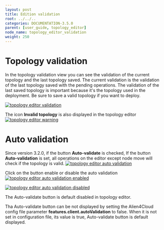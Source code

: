 ```yaml
---
layout: post
title: Edition validation
root: ../../..
categories: DOCUMENTATION-3.5.0
parent: [user_guide, topology_editor]
node_name: topology_editor_validation
weight: 250
---
```


# Topology validation

In the topology validation  view you can see the validation of the current topology and the last topology saved.
The current validation is the validation of the last topology saved with the pending operations.
The validation of the last saved topology is important because it's the topology used in the deployment.
Be sure to save a valid topology if you want to deploy.

[![topology editor validation](../../images/3.4.0/user_guide/topology_editor/topology_editor_validation.png)](../../images/3.4.0/user_guide/topology_editor/topology_editor_validation.png)


The icon **Invalid topology** is also displayed in the topology editor
[![topology editor warning](../../images/3.4.0/user_guide/topology_editor/topology_editor_validation_icon.png)](../../images/3.4.0/user_guide/topology_editor/topology_editor_validation_icon.png)


# Auto validation

Since version 3.2.0, if the button __Auto-validate__ is checked, If the button __Auto-validation__ is set, all operations on the editor except node move will check if the topology is valid. 
[![topology editor auto validation](../../images/3.4.0/user_guide/topology_editor/topology_editor_validation_icon_2.png)](../../images/3.4.0/user_guide/topology_editor/topology_editor_validation_icon_2.png)

Click on the button enable or disable the auto validation
[![topology editor auto validation enabled](../../images/3.4.0/user_guide/topology_editor/topology_editor_validation_auto_1.png)](../../images/3.4.0/user_guide/topology_editor/topology_editor_validation_auto_1.png)


[![topology editor auto validation disabled](../../images/3.4.0/user_guide/topology_editor/topology_editor_validation_auto_2.png)](../../images/3.4.0/user_guide/topology_editor/topology_editor_validation_auto_2.png)

The Auto-validate button is default disabled in topology editor.

Tha Auto-validate button can be not displayed by setting the Alien4Cloud config file parameter **features.client.autoValidation** to false.
When it is not set in configuration file, its value is true, Auto-validate button is default displayed.

